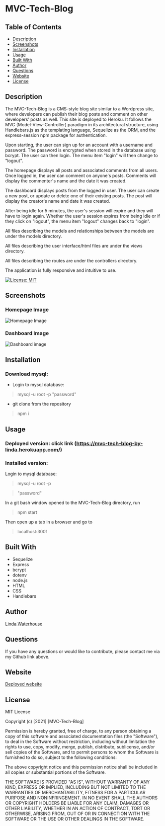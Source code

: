 # MVC-Tech-Blog

## Table of Contents
* [Description](#description)
* [Screenshots](#screenshots)
* [Installation](#installation)
* [Usage](#usage)
* [Built With](#built-with)
* [Author](#author)
* [Questions](#questions)
* [Website](#website)
* [License](#license)


## Description

The MVC-Tech-Blog is a CMS-style blog site similar to a Wordpress site, where developers can publish their blog posts and comment on other developers’ posts as well. This site is deployed to Heroku. It follows the MVC (Model-View-Controller) paradigm in its architectural structure, using Handlebars.js as the templating language, Sequelize as the ORM, and the express-session npm package for authentication.

Upon starting, the user can sign up for an account with a username and password.  The password is encrypted when stored in the database using bcrypt.  The user can then login. The menu item "login"  will then change to "logout".  

The homepage displays all posts and associated comments from all users.  Once logged in, the user can comment on anyone's posts. Comments will display the commenter's name and the date it was created.

The dashboard displays posts from the logged in user.  The user can create a new post, or update or delete one of their existing posts. The post will display the creator's name and date it was created.

After being idle for 5 minutes, the user's session will expire and they will have to login again. Whether the user's session expires from being idle or if they click on "logout", the menu item "logout" changes back to "login".

All files describing the models and relationships between the models are under the models directory.

All files describing the user interface/html files are under the views directory.

All files describing the routes are under the controllers directory. 

The application is fully responsive and intuitive to use. 

[![License: MIT](https://img.shields.io/badge/License-MIT-yellow.svg)](https://opensource.org/licenses/MIT)

## Screenshots

### Homepage Image
![Homepage Image]()

### Dashboard Image
![Dashboard image]()


## Installation

### Download mysql:
* Login to mysql database:
> mysql -u root -p
> "password"

* git clone from the repository
> npm i 


## Usage

### Deployed version: click link (https://mvc-tech-blog-by-linda.herokuapp.com/)


### Installed version:

Login to mysql database:
> mysql -u root -p

> "password"


In a git bash window opened to the MVC-Tech-Blog directory, run

> npm start

Then open up a tab in a browser and go to 
>localhost:3001

## Built With

* Sequelize
* Express
* bcrypt
* dotenv
* node.js
* HTML
* CSS
* Handlebars

## Author

[Linda Waterhouse](https://github.com/llwaterhouse)


## Questions

If you have any questions or would like to contribute, please contact me via my Github link above.


## Website

[Deployed website](https://mvc-tech-blog-by-linda.herokuapp.com/)

## License

MIT License 

Copyright (c) [2021] [MVC-Tech-Blog]

Permission is hereby granted, free of charge, to any person obtaining a copy
of this software and associated documentation files (the "Software"), to deal
in the Software without restriction, including without limitation the rights
to use, copy, modify, merge, publish, distribute, sublicense, and/or sell
copies of the Software, and to permit persons to whom the Software is
furnished to do so, subject to the following conditions:

The above copyright notice and this permission notice shall be included in all
copies or substantial portions of the Software.

THE SOFTWARE IS PROVIDED "AS IS", WITHOUT WARRANTY OF ANY KIND, EXPRESS OR
IMPLIED, INCLUDING BUT NOT LIMITED TO THE WARRANTIES OF MERCHANTABILITY,
FITNESS FOR A PARTICULAR PURPOSE AND NONINFRINGEMENT. IN NO EVENT SHALL THE
AUTHORS OR COPYRIGHT HOLDERS BE LIABLE FOR ANY CLAIM, DAMAGES OR OTHER
LIABILITY, WHETHER IN AN ACTION OF CONTRACT, TORT OR OTHERWISE, ARISING FROM,
OUT OF OR IN CONNECTION WITH THE SOFTWARE OR THE USE OR OTHER DEALINGS IN THE
SOFTWARE.

